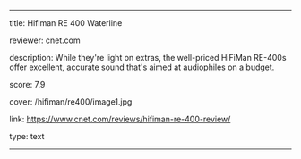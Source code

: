 ---

title: Hifiman RE 400 Waterline

reviewer: cnet.com

description: While they're light on extras, the well-priced HiFiMan RE-400s offer excellent, accurate sound that's aimed at audiophiles on a budget.

score: 7.9

cover: /hifiman/re400/image1.jpg

link: https://www.cnet.com/reviews/hifiman-re-400-review/

type: text

---